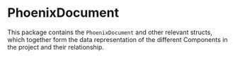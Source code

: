 # PhoenixDocument

This package contains the `PhoenixDocument` and other relevant structs, which together form 
the data representation of the different Components in the project and their relationship.
